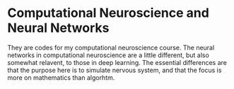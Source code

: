 # Computational Neuroscience and Neural Networks
They are codes for my computational neuroscience course. The neural networks in computational neuroscience are a little different, but also somewhat relavent, to those in deep learning. The essential differences are that the purpose here is to simulate nervous system, and that the focus is more on mathematics than algorhtm.
